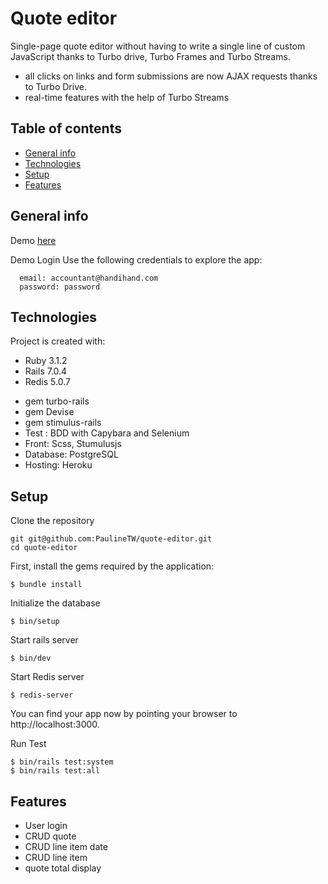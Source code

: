 # Quote editor

Single-page quote editor without having to write a single line of custom JavaScript thanks to Turbo drive, Turbo Frames and Turbo Streams.
- all clicks on links and form submissions are now AJAX requests thanks to Turbo Drive.
- real-time features with the help of Turbo Streams

## Table of contents
* [General info](#general-info)
* [Technologies](#technologies)
* [Setup](#setup)
* [Features](#features)


## General info

Demo [here](https://awesome-quote-editor.herokuapp.com/)

Demo Login
Use the following credentials to explore the app:
```
  email: accountant@handihand.com
  password: password
```
  
## Technologies
Project is created with:
* Ruby 3.1.2
* Rails 7.0.4
* Redis 5.0.7

- gem turbo-rails
- gem Devise
- gem stimulus-rails
- Test : BDD with Capybara and Selenium
- Front: Scss, Stumulusjs
- Database: PostgreSQL
- Hosting: Heroku
	
## Setup

Clone the repository
```
git git@github.com:PaulineTW/quote-editor.git
cd quote-editor
```

First, install the gems required by the application:
```
$ bundle install
```

Initialize the database
```
$ bin/setup
```

Start rails server
```
$ bin/dev
```

Start Redis server
```
$ redis-server
```
You can find your app now by pointing your browser to http://localhost:3000. 

Run Test
```
$ bin/rails test:system
$ bin/rails test:all
```


## Features

- User login
- CRUD quote
- CRUD line item date
- CRUD line item
- quote total display

